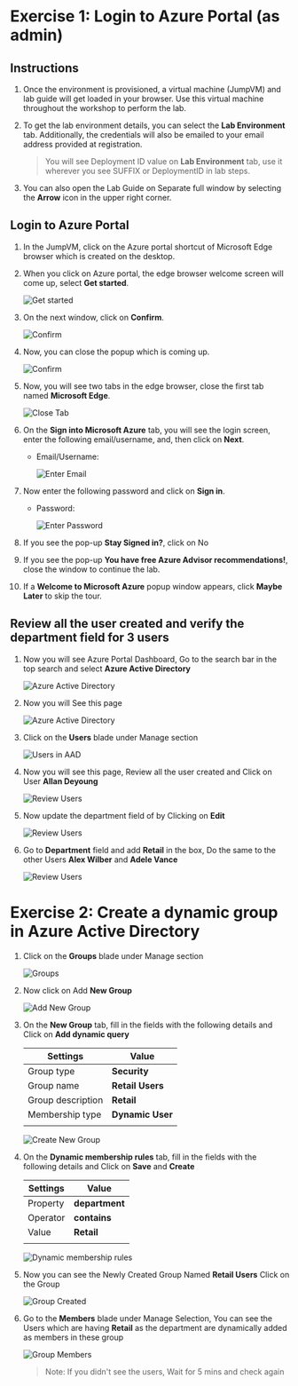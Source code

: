 # Exercise 1: Login to Azure Portal (as admin)

 
 

## Instructions 

 
 

1. Once the environment is provisioned, a virtual machine (JumpVM) and lab guide will get loaded in your browser. Use this virtual machine throughout the workshop to perform the lab. 

 
 

2. To get the lab environment details, you can select the **Lab Environment** tab. Additionally, the credentials will also be emailed to your email address provided at registration. 

  

    > You will see Deployment ID value on **Lab Environment** tab, use it wherever you see SUFFIX or DeploymentID in lab steps. 

  

3. You can also open the Lab Guide on Separate full window by selecting the **Arrow** icon in the upper right corner. 

  

## Login to Azure Portal 

 
 

1. In the JumpVM, click on the Azure portal shortcut of Microsoft Edge browser which is created on the desktop. 

    

2. When you click on Azure portal, the edge browser welcome screen will come up, select **Get started**. 

 
 

   ![](images/edge-get-started-window.png "Get started") 

    

3. On the next window, click on **Confirm**. 

 
 

   ![](./images/edge-confirm.png "Confirm") 

    

4. Now, you can close the popup which is coming up. 

 
 

   ![](images/edge-continue.png "Confirm") 

    

5. Now, you will see two tabs in the edge browser, close the first tab named **Microsoft Edge**. 

 
 

   ![](images/close-tab.png "Close Tab") 

    

6. On the **Sign into Microsoft Azure** tab, you will see the login screen, enter the following email/username, and, then click on **Next**.  

   * Email/Username: <inject key="AzureAdUserEmail"></inject> 

    

     ![](images/azure-login-enter-email.png "Enter Email") 

      

7. Now enter the following password and click on **Sign in**. 

   * Password: <inject key="AzureAdUserPassword"></inject> 

    

     ![](images/azure-login-enter-password1.png "Enter Password") 

      

8. If you see the pop-up **Stay Signed in?**, click on No 

 
 

9. If you see the pop-up **You have free Azure Advisor recommendations!**, close the window to continue the lab. 

 
 

10. If a **Welcome to Microsoft Azure** popup window appears, click **Maybe Later** to skip the tour. 





## Review all the user created and verify the department field for 3 users



1. Now you will see Azure Portal Dashboard, Go to the search bar in the top search and select **Azure Active Directory**




   ![](images/search-aad.png "Azure Active Directory")



2. Now you will See this page




   ![](images/azure-active-directory.png "Azure Active Directory")



3. Click on the **Users** blade under Manage section




   ![](images/users-aad.png "Users in AAD")



4. Now you will see this page, Review all the user created and Click on User **Allan Deyoung**




   ![](images/review-aad-users.png " Review Users")




5. Now update the department field of by Clicking on **Edit**




   ![](images/edit-user.png " Review Users")



6. Go to **Department** field and add **Retail** in the box, Do the same to the other Users **Alex Wilber** and **Adele Vance**




   ![](images/department-field.png " Review Users")





# Exercise 2: Create a dynamic group in Azure Active Directory



1. Click on the **Groups** blade under Manage section




   ![](images/groups-aad.png "Groups")



2. Now click on Add **New Group**




   ![](images/add-new-aad-group.png "Add New Group")



3. On the **New Group** tab, fill in the fields with the following details and Click on **Add dynamic query**

    | Settings | Value |
    |--|--|
    | Group type | **Security** |
    | Group name |  **Retail Users** |
    | Group description | **Retail** |
    | Membership type | **Dynamic User** |
    | | |




   ![](images/create-add-group.png "Create New Group")



3. On the **Dynamic membership rules** tab, fill in the fields with the following details and Click on **Save** and **Create**

    | Settings | Value |
    |--|--|
    | Property | **department** |
    | Operator |  **contains** |
    | Value | **Retail** |
    | | |




   ![](images/dynamic-membership-rules.png "Dynamic membership rules")




4. Now you can see the Newly Created Group Named **Retail Users** Click on the Group





   ![](images/group-created.png "Group Created")




6. Go to the **Members** blade under Manage Selection, You can see the Users which are having **Retail** as the department are dynamically added as members in these group





   ![](images/group-members.png "Group Members")

   > Note: If you didn't see the users, Wait for 5 mins and check again
